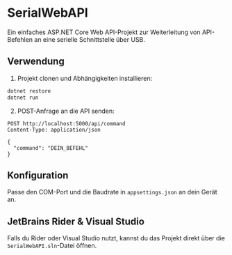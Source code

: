 # SerialWebAPI

Ein einfaches ASP.NET Core Web API-Projekt zur Weiterleitung von API-Befehlen an eine serielle Schnittstelle über USB.

## Verwendung

1. Projekt clonen und Abhängigkeiten installieren:

```bash
dotnet restore
dotnet run
```

2. POST-Anfrage an die API senden:

```http
POST http://localhost:5000/api/command
Content-Type: application/json

{
  "command": "DEIN_BEFEHL"
}
```

## Konfiguration
Passe den COM-Port und die Baudrate in `appsettings.json` an dein Gerät an.

## JetBrains Rider & Visual Studio
Falls du Rider oder Visual Studio nutzt, kannst du das Projekt direkt über die `SerialWebAPI.sln`-Datei öffnen.